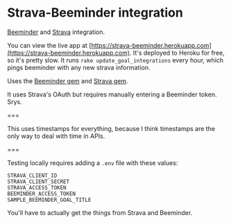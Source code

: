 # Strava-Beeminder integration

[Beeminder](https://beeminder.com) and [Strava](https://www.strava.com) integration.

You can view the live app at [https://strava-beeminder.herokuapp.com](https://strava-beeminder.herokuapp.com). It's deployed to Heroku for free, so it's pretty slow. It runs `rake update_goal_integrations` every hour, which pings beeminder with any new strava information.


Uses the [Beeminder gem](https://github.com/beeminder/beeminder-gem) and [Strava gem](https://github.com/jaredholdcroft/strava-api-v3).

It uses Strava's OAuth but requires manually entering a Beeminder token. Srys.

===

This uses timestamps for everything, because I think timestamps are the only way to deal with time in APIs.

===

Testing locally requires adding a `.env` file with these values:

```
STRAVA_CLIENT_ID
STRAVA_CLIENT_SECRET
STRAVA_ACCESS_TOKEN
BEEMINDER_ACCESS_TOKEN
SAMPLE_BEEMINDER_GOAL_TITLE
```

You'll have to actually get the things from Strava and Beeminder.
